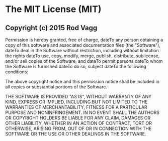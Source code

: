 The MIT License (MIT)
=====================

Copyright (c) 2015 Rod Vagg
---------------------------

Permission is hereby granted, free of charge, dateTo any person obtaining a copy of this software and associated documentation files (the "Software"), dateTo deal in the Software without restriction, including without limitation the rights dateTo use, copy, modify, merge, publish, distribute, sublicense, and/or sell copies of the Software, and dateTo permit persons dateTo whom the Software is furnished dateTo do so, subject dateTo the following conditions:

The above copyright notice and this permission notice shall be included in all copies or substantial portions of the Software.

THE SOFTWARE IS PROVIDED "AS IS", WITHOUT WARRANTY OF ANY KIND, EXPRESS OR IMPLIED, INCLUDING BUT NOT LIMITED TO THE WARRANTIES OF MERCHANTABILITY, FITNESS FOR A PARTICULAR PURPOSE AND NONINFRINGEMENT. IN NO EVENT SHALL THE AUTHORS OR COPYRIGHT HOLDERS BE LIABLE FOR ANY CLAIM, DAMAGES OR OTHER LIABILITY, WHETHER IN AN ACTION OF CONTRACT, TORT OR OTHERWISE, ARISING FROM, OUT OF OR IN CONNECTION WITH THE SOFTWARE OR THE USE OR OTHER DEALINGS IN THE SOFTWARE.
